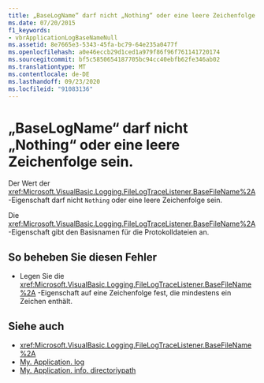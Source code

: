 ```yaml
---
title: „BaseLogName“ darf nicht „Nothing“ oder eine leere Zeichenfolge sein.
ms.date: 07/20/2015
f1_keywords:
- vbrApplicationLogBaseNameNull
ms.assetid: 8e7665e3-5343-45fa-bc79-64e235a0477f
ms.openlocfilehash: a0e46eccb29d1ced1a979f86f96f761141720174
ms.sourcegitcommit: bf5c5850654187705bc94cc40ebfb62fe346ab02
ms.translationtype: MT
ms.contentlocale: de-DE
ms.lasthandoff: 09/23/2020
ms.locfileid: "91083136"
---
```

# <a name="baselogname-cannot-be-nothing-or-an-empty-string"></a>„BaseLogName“ darf nicht „Nothing“ oder eine leere Zeichenfolge sein.

Der Wert der <xref:Microsoft.VisualBasic.Logging.FileLogTraceListener.BaseFileName%2A> -Eigenschaft darf nicht `Nothing` oder eine leere Zeichenfolge sein.  
  
 Die <xref:Microsoft.VisualBasic.Logging.FileLogTraceListener.BaseFileName%2A> -Eigenschaft gibt den Basisnamen für die Protokolldateien an.  
  
## <a name="to-correct-this-error"></a>So beheben Sie diesen Fehler  
  
- Legen Sie die <xref:Microsoft.VisualBasic.Logging.FileLogTraceListener.BaseFileName%2A> -Eigenschaft auf eine Zeichenfolge fest, die mindestens ein Zeichen enthält.  
  
## <a name="see-also"></a>Siehe auch

- <xref:Microsoft.VisualBasic.Logging.FileLogTraceListener.BaseFileName%2A>
- [My. Application. log](xref:Microsoft.VisualBasic.ApplicationServices.ApplicationBase.Log)
- [My. Application. info. directoriypath](xref:Microsoft.VisualBasic.ApplicationServices.ApplicationBase.Log)
